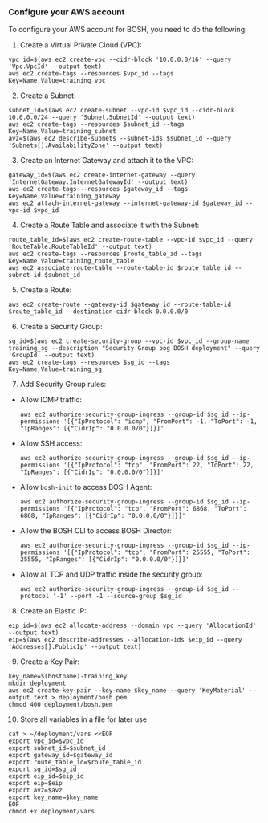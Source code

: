 ### Configure your AWS account

To configure your AWS account for BOSH, you need to do the following:

1. Create a Virtual Private Cloud (VPC):
  ```exec
  vpc_id=$(aws ec2 create-vpc --cidr-block '10.0.0.0/16' --query 'Vpc.VpcId' --output text)
  aws ec2 create-tags --resources $vpc_id --tags Key=Name,Value=training_vpc
  ```

2. Create a Subnet:
  ```exec
  subnet_id=$(aws ec2 create-subnet --vpc-id $vpc_id --cidr-block 10.0.0.0/24 --query 'Subnet.SubnetId' --output text)
  aws ec2 create-tags --resources $subnet_id --tags Key=Name,Value=training_subnet
  avz=$(aws ec2 describe-subnets --subnet-ids $subnet_id --query 'Subnets[].AvailabilityZone' --output text)
  ```

3. Create an Internet Gateway and attach it to the VPC:
  ```exec
  gateway_id=$(aws ec2 create-internet-gateway --query 'InternetGateway.InternetGatewayId' --output text)
  aws ec2 create-tags --resources $gateway_id --tags Key=Name,Value=training_gateway
  aws ec2 attach-internet-gateway --internet-gateway-id $gateway_id --vpc-id $vpc_id
  ```

4. Create a Route Table and associate it with the Subnet:
  ```exec
  route_table_id=$(aws ec2 create-route-table --vpc-id $vpc_id --query 'RouteTable.RouteTableId' --output text)
  aws ec2 create-tags --resources $route_table_id --tags Key=Name,Value=training_route_table
  aws ec2 associate-route-table --route-table-id $route_table_id --subnet-id $subnet_id
  ```

5. Create a Route:
  ```exec
  aws ec2 create-route --gateway-id $gateway_id --route-table-id $route_table_id --destination-cidr-block 0.0.0.0/0
  ```

6. Create a Security Group:
  ```exec
  sg_id=$(aws ec2 create-security-group --vpc-id $vpc_id --group-name training_sg --description "Security Group bog BOSH deployment" --query 'GroupId' --output text)
  aws ec2 create-tags --resources $sg_id --tags Key=Name,Value=training_sg
  ```

7. Add Security Group rules:
  * Allow ICMP traffic:
    ```exec
    aws ec2 authorize-security-group-ingress --group-id $sg_id --ip-permissions '[{"IpProtocol": "icmp", "FromPort": -1, "ToPort": -1, "IpRanges": [{"CidrIp": "0.0.0.0/0"}]}]'
    ```

  * Allow SSH access:
    ```exec
    aws ec2 authorize-security-group-ingress --group-id $sg_id --ip-permissions '[{"IpProtocol": "tcp", "FromPort": 22, "ToPort": 22, "IpRanges": [{"CidrIp": "0.0.0.0/0"}]}]'
    ```

  * Allow `bosh-init` to access BOSH Agent:
    ```exec
    aws ec2 authorize-security-group-ingress --group-id $sg_id --ip-permissions '[{"IpProtocol": "tcp", "FromPort": 6868, "ToPort": 6868, "IpRanges": [{"CidrIp": "0.0.0.0/0"}]}]'
    ```

  * Allow the BOSH CLI to access BOSH Director:
    ```exec
    aws ec2 authorize-security-group-ingress --group-id $sg_id --ip-permissions '[{"IpProtocol": "tcp", "FromPort": 25555, "ToPort": 25555, "IpRanges": [{"CidrIp": "0.0.0.0/0"}]}]'
    ```

  * Allow all TCP and UDP traffic inside the security group:
    ```exec
    aws ec2 authorize-security-group-ingress --group-id $sg_id --protocol '-1' --port -1 --source-group $sg_id
    ```

8. Create an Elastic IP:
  ```exec
  eip_id=$(aws ec2 allocate-address --domain vpc --query 'AllocationId' --output text)
  eip=$(aws ec2 describe-addresses --allocation-ids $eip_id --query 'Addresses[].PublicIp' --output text)
  ```

9. Create a Key Pair:
  ```exec
  key_name=$(hostname)-training_key
  mkdir deployment
  aws ec2 create-key-pair --key-name $key_name --query 'KeyMaterial' --output text > deployment/bosh.pem
  chmod 400 deployment/bosh.pem
  ```
10. Store all variables in a file for later use
  ```exec
  cat > ~/deployment/vars <<EOF
  export vpc_id=$vpc_id
  export subnet_id=$subnet_id
  export gateway_id=$gateway_id
  export route_table_id=$route_table_id
  export sg_id=$sg_id
  export eip_id=$eip_id
  export eip=$eip
  export avz=$avz
  export key_name=$key_name
  EOF
  chmod +x deployment/vars
  ```
